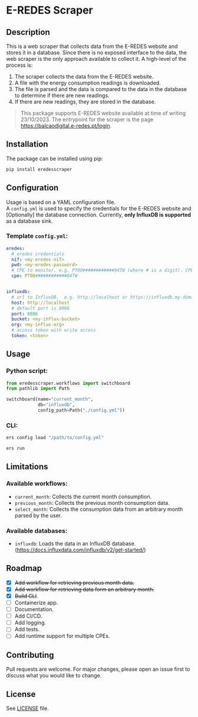 # E-REDES Scraper
## Description
This is a web scraper that collects data from the E-REDES website and stores it in a database.
Since there is no exposed interface to the data, the web scraper is the only approach available to collect it.
A high-level of the process is:
1. The scraper collects the data from the E-REDES website.
2. A file with the energy consumption readings is downloaded.
3. The file is parsed and the data is compared to the data in the database to determine if there are new readings.
4. If there are new readings, they are stored in the database.

> This package supports E-REDES website available at time of writing 23/10/2023. 
> The entrypoint for the scraper is the page https://balcaodigital.e-redes.pt/login.

## Installation
The package can be installed using pip:
```bash
pip install eredesscraper
```

## Configuration
Usage is based on a YAML configuration file.  
A `config.yml` is used to specify the credentials for the E-REDES website and [Optionally] 
the database connection. Currently, **only InfluxDB is supported** as a database sink.  

### Template `config.yml`:
```yaml
eredes:
  # eredes credentials
  nif: <my-eredes-nif>
  pwd: <my-eredes-password>
  # CPE to monitor. e.g. PT00############04TW (where # is a digit). CPE can be found in your bill details
  cpe: PT00############04TW


influxdb:
  # url to InfluxDB.  e.g. http://localhost or https://influxdb.my-domain.com
  host: http://localhost
  # default port is 8086
  port: 8086
  bucket: <my-influx-bucket>
  org: <my-influx-org>
  # access token with write access
  token: <token>
```

## Usage
### Python script:

```python
from eredesscraper.workflows import switchboard
from pathlib import Path

switchboard(name="current_month",
            db="influxdb",
            config_path=Path("./config.yml"))
```

### CLI:
```bash
ers config load "/path/to/config.yml"

ers run
```

## Limitations
### Available workflows:
- `current_month`: Collects the current month consumption.
- `previous_month`: Collects the previous month consumption data.
- `select_month`: Collects the consumption data from an arbitrary month parsed by the user.

### Available databases:
- `influxdb`: Loads the data in an InfluxDB database. (https://docs.influxdata.com/influxdb/v2/get-started/)

## Roadmap
- [X] ~~Add workflow for retrieving previous month data.~~
- [X] ~~Add workflow for retrieving data form an arbitrary month.~~
- [X] ~~Build CLI~~.
- [ ] Containerize app.
- [ ] Documentation.
- [ ] Add CI/CD.
- [ ] Add logging.
- [ ] Add tests.
- [ ] Add runtime support for multiple CPEs.

## Contributing
Pull requests are welcome. For major changes, please open an issue first to discuss what you would like to change.

## License
See [LICENSE](LICENSE) file.